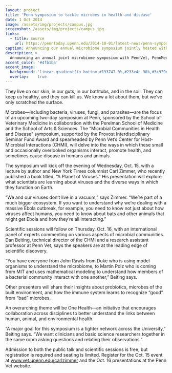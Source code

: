 ```yaml
---
layout: project
title: 'Penn symposium to tackle microbes in health and disease'
date: 1 Oct 2014
image: /assets/img/projects/campus.jpg
screenshot: /assets/img/projects/campus.jpg
links:
  - title: Source
    url: https://penntoday.upenn.edu/2014-10-01/latest-news/penn-symposium-tackle-microbes-health-and-disease
caption: Announcing our annual microbiome symposium jointly hosted with PennVet, PennMed and CHOP
description: >
  Announcing an annual joint microbiome symposium with PennVet, PennMed and CHOP
accent_color: '#4fb1ba'
accent_image:
  background: 'linear-gradient(to bottom,#193747 0%,#233e4c 30%,#3c929e 50%,#d5d5d4 70%,#cdccc8 100%)'
  overlay:    true
---
```


They live on our skin, in our guts, in our bathtubs, and in the soil. They can keep us healthy, and they can kill us. We know a lot about them, but we’ve only scratched the surface.

Microbes—including bacteria, viruses, fungi, and parasites—are the focus of an upcoming two-day symposium at Penn, sponsored by the School of Veterinary Medicine in collaboration with the Perelman School of Medicine and the School of Arts & Sciences. The “Microbial Communities in Health and Disease” symposium, supported by the Provost Interdisciplinary Seminar Fund Award and spearheaded by Penn Vet’s Center for Host-Microbial Interactions (CHMI), will delve into the ways in which these small and occasionally overlooked organisms interact, promote health, and sometimes cause disease in humans and animals.

The symposium will kick off the evening of Wednesday, Oct. 15, with a lecture by author and New York Times columnist Carl Zimmer, who recently published a book titled, “A Planet of Viruses.” His presentation will explore what scientists are learning about viruses and the diverse ways in which they function on Earth.

“We and our viruses don’t live in a vacuum,” says Zimmer. “We’re part of a much bigger ecosystem. If you want to understand why we’re dealing with a massive Ebola outbreak, for example, you need to know not just about how viruses affect humans, you need to know about bats and other animals that might get Ebola and how they’re all interacting.”

Scientific sessions will follow on Thursday, Oct. 16, with an international panel of experts commenting on various aspects of microbial communities. Dan Beiting, technical director of the CHMI and a research assistant professor at Penn Vet, says the speakers are at the leading edge of scientific discovery.

“You have everyone from John Rawls from Duke who is using model organisms to understand the microbiome, to Martin Polz who is coming from MIT and uses mathematical modeling to understand how members of a bacterial community interact with one another,” Beiting says.

Other presenters will share their insights about probiotics, microbes of the built environment, and how the immune system learns to recognize “good” from “bad” microbes.

An overarching theme will be One Health—an initiative that encourages collaboration across disciplines to better understand the links between human, animal, and environmental health.

“A major goal for this symposium is a tighter network across the University,” Beiting says. “We want clinicians and basic science researchers together in the same room asking questions and relating their observations.”

Admission to both the public talk and scientific sessions is free, but registration is required and seating is limited. Register for the Oct. 15 event at www.vet.upenn.edu/carlzimmer and the Oct. 16 presentations at the Penn Vet website.
